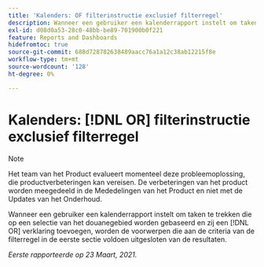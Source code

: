 ```yaml
---
title: 'Kalenders: OF filterinstructie exclusief filterregel'
description: Wanneer een gebruiker een kalenderrapport instelt om taken te trekken die op een selectie van het douanegebied worden gebaseerd en zij OF verklaring toevoegen, worden de voorwerpen die aan de criteria van de filterregel in de eerste sectie voldoen uitgesloten van de resultaten.
exl-id: d08d0a53-28c0-48bb-be89-701900b0f221
feature: Reports and Dashboards
hidefromtoc: true
source-git-commit: 688d728782638489aacc76a1a12c38ab12215f8e
workflow-type: tm+mt
source-wordcount: '128'
ht-degree: 0%

---
```


# Kalenders: [!DNL OR] filterinstructie exclusief filterregel

>[!NOTE]
>
>Het team van het Product evalueert momenteel deze probleemoplossing, die productverbeteringen kan vereisen. De verbeteringen van het product worden meegedeeld in de Mededelingen van het Product en niet met de Updates van het Onderhoud.

Wanneer een gebruiker een kalenderrapport instelt om taken te trekken die op een selectie van het douanegebied worden gebaseerd en zij een [!DNL OR] verklaring toevoegen, worden de voorwerpen die aan de criteria van de filterregel in de eerste sectie voldoen uitgesloten van de resultaten.

_Eerste rapporteerde op 23 Maart, 2021._
